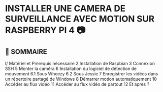 # INSTALLER UNE CAMERA DE SURVEILLANCE AVEC MOTION SUR RASPBERRY PI 4 :camera:

## :pushpin: SOMMAIRE
I/ Matériel et Prerequis nécessaire
2 Installation de Raspbian
3 Connexion SSH
5 Monter la caméra
6 Installation du logiciel de détection de mouvement
6.1 Sous Wheezy
6.2 Sous Jessie
7 Enregistrer les vidéos dans un répertoire partagé de Windows
8 Démarrer motion automatiquement
10 Accéder au flux vidéo
11 Accéder au flux vidéo de partout
12 Et après ?
